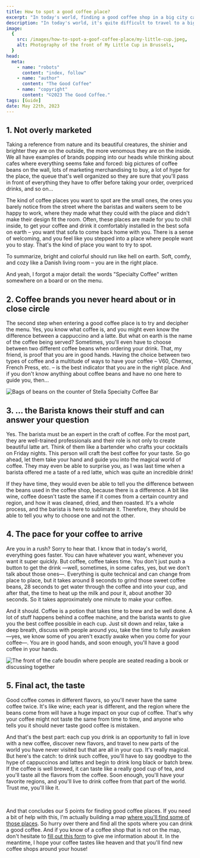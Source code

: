 ```yaml
---
title: How to spot a good coffee place?
excerpt: "In today's world, finding a good coffee shop in a big city can be challenging. Here are some tips to distinguish the good ones from the bad ones, but be careful as sometimes the bad ones can look like the good ones."
description: "In today's world, it's quite difficult to travel to a big city that has no good coffee shops or at least one. The only problem you are facing is: 'How to recognize a good coffee place?' Here are some hints that would give clear markers to discern the good ones from the bad ones. But beware, sometimes, the bad ones are really good at looking like the good ones."
image:
  {
    src: /images/how-to-spot-a-goof-coffee-place/my-little-cup.jpeg,
    alt: Photography of the front of My Little Cup in Brussels,
  }
head:
  meta:
    - name: "robots"
      content: "index, follow"
    - name: "author"
      content: "The Good Coffee"
    - name: "copyright"
      content: "©2023 The Good Coffee."
tags: [Guide]
date: May 22th, 2023
---
```


## 1. Not overly marketed

Taking a reference from nature and its beautiful creatures, the shinier and brighter they are on the outside, the more venomous they are on the inside. We all have examples of brands popping into our heads while thinking about cafes where everything seems fake and forced: big pictures of coffee beans on the wall, lots of marketing merchandising to buy, a lot of hype for the place, the queue that's well organized so they are sure that you'll pass in front of everything they have to offer before taking your order, overpriced drinks, and so on...

The kind of coffee places you want to spot are the small ones, the ones you barely notice from the street where the baristas and waiters seem to be happy to work, where they made what they could with the place and didn't make their design fit the room. Often, these places are made for you to chill inside, to get your coffee and drink it comfortably installed in the best sofa on earth – you want that sofa to come back home with you. There is a sense of welcoming, and you feel like you stepped into a place where people want you to stay. That's the kind of place you want to try to spot.

To summarize, bright and colorful should run like hell on earth. Soft, comfy, and cozy like a Danish living room – you are in the right place.

And yeah, I forgot a major detail: the words "Specialty Coffee" written somewhere on a board or on the menu.

## 2. Coffee brands you never heard about or in close circle

The second step when entering a good coffee place is to try and decipher the menu. Yes, you know what coffee is, and you might even know the difference between a cappuccino and a latte. But what on earth is the name of the coffee being served? Sometimes, you'll even have to choose between two different coffee beans when ordering your drink. That, my friend, is proof that you are in good hands. Having the choice between two types of coffee and a multitude of ways to have your coffee – V60, Chemex, French Press, etc. – is the best indicator that you are in the right place. And if you don't know anything about coffee beans and have no one here to guide you, then…

![Bags of beans on the counter of Stella Specialty Coffee Bar](/images/how-to-spot-a-goof-coffee-place/coffee-beans.jpeg)

## 3. … the Barista knows their stuff and can answer your question

Yes. The barista must be an expert in the craft of coffee. For the most part, they are well-trained professionals and their role is not only to create beautiful latte art. Think of them like a bartender who crafts your cocktails on Friday nights. This person will craft the best coffee for your taste. So go ahead, let them take your hand and guide you into the magical world of coffee. They may even be able to surprise you, as I was last time when a barista offered me a taste of a red latte, which was quite an incredible drink!

If they have time, they would even be able to tell you the difference between the beans used in the coffee shop, because there is a difference. A bit like wine, coffee doesn't taste the same if it comes from a certain country and region, and how it was cleaned, dried, and then roasted. It's a whole process, and the barista is here to sublimate it. Therefore, they should be able to tell you why to choose one and not the other.

## 4. The pace for your coffee to arrive

Are you in a rush? Sorry to hear that. I know that in today's world, everything goes faster. You can have whatever you want, whenever you want it super quickly. But coffee, coffee takes time. You don't just push a button to get the drink —well, sometimes, in some cafes, yes, but we don't talk about those ones—. Everything is quite technical and can change from place to place, but it takes around 8 seconds to grind those sweet coffee beans, 28 seconds to get water through the coffee and into your cup, and after that, the time to heat up the milk and pour it, about another 30 seconds. So it takes approximately one minute to make your coffee.

And it should. Coffee is a potion that takes time to brew and be well done. A lot of stuff happens behind a coffee machine, and the barista wants to give you the best coffee possible in each cup. Just sit down and relax, take a deep breath, discuss with people around you, take the time to fully awaken —yes, we know some of you aren't exactly awake when you come for your coffee—. You are in good hands, and soon enough, you'll have a good coffee in your hands.

![The front of the cafe boudin where people are seated reading a book or discussing together](/images/how-to-spot-a-goof-coffee-place/cafe-boudin.jpeg)

## 5. Final act, the taste

Good coffee comes in different flavors, so you'll never have the same coffee twice. It's like wine; each year is different, and the region where the beans come from will have a huge impact on your cup of coffee. That's why your coffee might not taste the same from time to time, and anyone who tells you it should never taste good coffee is mistaken.

And that's the best part: each cup you drink is an opportunity to fall in love with a new coffee, discover new flavors, and travel to new parts of the world you have never visited but that are all in your cup. It's really magical. But here's the catch: to drink such coffee, you'll have to say goodbye to the hype of cappuccinos and lattes and begin to drink long black or batch brew. If the coffee is well brewed, it can taste like a really good cup of tea, and you'll taste all the flavors from the coffee. Soon enough, you'll have your favorite regions, and you'll live to drink coffee from that part of the world. Trust me, you'll like it.

<br />

And that concludes our 5 points for finding good coffee places. If you need a bit of help with this, I'm actually building a map [where you'll find some of those places](https://the-good-coffee-places.com). So hurry over there and find all the spots where you can drink a good coffee. And if you know of a coffee shop that is not on the map, don't hesitate to [fill out this form](https://tally.so/r/wgaBMO) to give me information about it. In the meantime, I hope your coffee tastes like heaven and that you'll find new coffee shops around your house!
